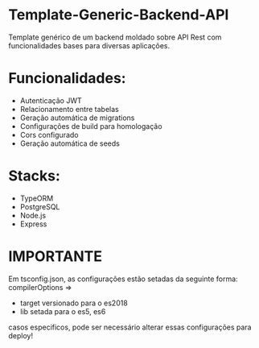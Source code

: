 # Template-Generic-Backend-API
Template genérico de um backend moldado sobre API Rest com funcionalidades bases para diversas aplicações.  

# Funcionalidades:
- Autenticação JWT
- Relacionamento entre tabelas 
- Geração automática de migrations 
- Configurações de build para homologação
- Cors configurado
- Geração automática de seeds

# Stacks:
- TypeORM 
- PostgreSQL
- Node.js
- Express

# IMPORTANTE
Em tsconfig.json, as configurações estão setadas da seguinte forma:
compilerOptions => 
  - target versionado para o es2018 
  - lib setada para o es5, es6
  
casos especificos, pode ser necessário alterar essas configurações para deploy!
